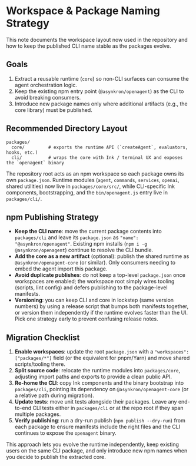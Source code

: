 # Workspace & Package Naming Strategy

This note documents the workspace layout now used in the repository and how to keep the published CLI name stable as the packages evolve.

## Goals

1. Extract a reusable runtime (`core`) so non-CLI surfaces can consume the agent orchestration logic.
2. Keep the existing npm entry point (`@asynkron/openagent`) as the CLI to avoid breaking consumers.
3. Introduce new package names only where additional artifacts (e.g., the core library) must be published.

## Recommended Directory Layout

```
packages/
  core/         # exports the runtime API (`createAgent`, evaluators, hooks, etc.)
  cli/          # wraps the core with Ink / terminal UX and exposes the `openagent` binary
```

The repository root acts as an npm workspace so each package owns its own `package.json`. Runtime modules (`agent`, `commands`, `services`, `openai`, shared utilities) now live in `packages/core/src/`, while CLI-specific Ink components, bootstrapping, and the `bin/openagent.js` entry live in `packages/cli/`.

## npm Publishing Strategy

- **Keep the CLI name**: move the current package contents into `packages/cli` and leave its `package.json` as `"name": "@asynkron/openagent"`. Existing npm installs (`npm i -g @asynkron/openagent`) continue to resolve the CLI bundle.
- **Add the core as a new artifact** (optional): publish the shared runtime as `@asynkron/openagent-core` (or similar). Only consumers needing to embed the agent import this package.
- **Avoid duplicate publishes**: do not keep a top-level `package.json` once workspaces are enabled; the workspace root simply wires tooling (scripts, lint config) and defers publishing to the package-level manifests.
- **Versioning**: you can keep CLI and core in lockstep (same version numbers) by using a release script that bumps both manifests together, or version them independently if the runtime evolves faster than the UI. Pick one strategy early to prevent confusing release notes.

## Migration Checklist

1. **Enable workspaces**: update the root `package.json` with a `"workspaces": ["packages/*"]` field (or the equivalent for pnpm/Yarn) and move shared scripts/tooling there.
2. **Split source code**: relocate the runtime modules into `packages/core`, adjusting import paths and exports to provide a clean public API.
3. **Re-home the CLI**: copy Ink components and the binary bootstrap into `packages/cli`, pointing its dependency on `@asynkron/openagent-core` (or a relative path during migration).
4. **Update tests**: move unit tests alongside their packages. Leave any end-to-end CLI tests either in `packages/cli` or at the repo root if they span multiple packages.
5. **Verify publishing**: run a dry-run publish (`npm publish --dry-run`) from each package to ensure manifests include the right files and the CLI continues to expose the `openagent` binary.

This approach lets you evolve the runtime independently, keep existing users on the same CLI package, and only introduce new npm names when you decide to publish the extracted core.
